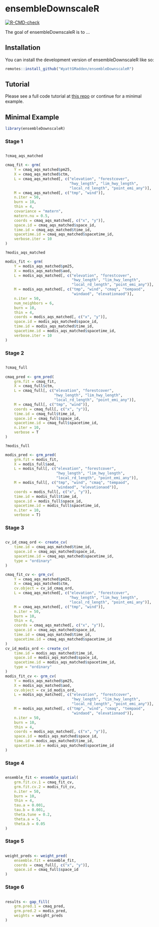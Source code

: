 
<!-- README.md is generated from README.Rmd. Please edit that file -->

# ensembleDownscaleR

<!-- badges: start -->

[![R-CMD-check](https://github.com/WyattGMadden/ensembleDownscaleR/actions/workflows/R-CMD-check.yaml/badge.svg)](https://github.com/WyattGMadden/ensembleDownscaleR/actions/workflows/R-CMD-check.yaml)
<!-- badges: end -->

The goal of ensembleDownscaleR is to …

## Installation

You can install the development version of ensembleDownscaleR like so:

``` r
remotes::install_github("WyattGMadden/ensembleDownscaleR")
```

## Tutorial

Please see a full code tutorial at [this
repo](https://github.com/WyattGMadden/ensembleDownscaleR_tutorial) or
continue for a minimal example.

## Minimal Example

``` r
library(ensembleDownscaleR)
```

### Stage 1

``` r

?cmaq_aqs_matched

cmaq_fit <- grm(
    Y = cmaq_aqs_matched$pm25,
    X = cmaq_aqs_matched$ctm,
    L = cmaq_aqs_matched[, c("elevation", "forestcover",
                             "hwy_length", "lim_hwy_length", 
                             "local_rd_length", "point_emi_any")],
    M = cmaq_aqs_matched[, c("tmp", "wind")],
    n.iter = 50,
    burn = 10,
    thin = 4,
    covariance = "matern",
    matern.nu = 0.5,
    coords = cmaq_aqs_matched[, c("x", "y")],
    space.id = cmaq_aqs_matched$space_id,
    time.id = cmaq_aqs_matched$time_id,
    spacetime.id = cmaq_aqs_matched$spacetime_id,
    verbose.iter = 10
)

?modis_aqs_matched

modis_fit <- grm(
    Y = modis_aqs_matched$pm25,
    X = modis_aqs_matched$aod,
    L = modis_aqs_matched[, c("elevation", "forestcover",
                              "hwy_length", "lim_hwy_length", 
                              "local_rd_length", "point_emi_any")],
    M = modis_aqs_matched[, c("tmp", "wind", "cmaq", "tempaod", 
                              "windaod", "elevationaod")],
    n.iter = 50,
    num_neighbors = 6,
    burn = 10,
    thin = 4,
    coords = modis_aqs_matched[, c("x", "y")],
    space.id = modis_aqs_matched$space_id,
    time.id = modis_aqs_matched$time_id,
    spacetime.id = modis_aqs_matched$spacetime_id,
    verbose.iter = 10
)
```

### Stage 2

``` r

?cmaq_full
 
cmaq_pred <- grm_pred(
    grm.fit = cmaq_fit,
    X = cmaq_full$ctm,
    L = cmaq_full[, c("elevation", "forestcover",
                      "hwy_length", "lim_hwy_length", 
                      "local_rd_length", "point_emi_any")],
    M = cmaq_full[, c("tmp", "wind")],
    coords = cmaq_full[, c("x", "y")],
    time.id = cmaq_full$time_id,
    space.id = cmaq_full$space_id,
    spacetime.id = cmaq_full$spacetime_id,
    n.iter = 10,
    verbose = T
)

?modis_full

modis_pred <- grm_pred(
    grm.fit = modis_fit,
    X = modis_full$aod, 
    L = modis_full[, c("elevation", "forestcover",
                       "hwy_length", "lim_hwy_length", 
                       "local_rd_length", "point_emi_any")],
    M = modis_full[, c("tmp", "wind", "cmaq", "tempaod", 
                       "windaod", "elevationaod")],
    coords = modis_full[, c("x", "y")],
    time.id = modis_full$time_id, 
    space.id = modis_full$space_id, 
    spacetime.id = modis_full$spacetime_id,
    n.iter = 10,
    verbose = T)
```

### Stage 3

``` r

cv_id_cmaq_ord <- create_cv(
    time.id = cmaq_aqs_matched$time_id, 
    space.id = cmaq_aqs_matched$space_id,
    spacetime.id = cmaq_aqs_matched$spacetime_id,
    type = "ordinary"
)

cmaq_fit_cv <- grm_cv(
    Y = cmaq_aqs_matched$pm25,
    X = cmaq_aqs_matched$ctm,
    cv.object = cv_id_cmaq_ord,
    L = cmaq_aqs_matched[, c("elevation", "forestcover",
                             "hwy_length", "lim_hwy_length", 
                             "local_rd_length", "point_emi_any")],
    M = cmaq_aqs_matched[, c("tmp", "wind")],
    n.iter = 50,
    burn = 10,
    thin = 4,
    coords = cmaq_aqs_matched[, c("x", "y")],
    space.id = cmaq_aqs_matched$space_id,
    time.id = cmaq_aqs_matched$time_id,
    spacetime.id = cmaq_aqs_matched$spacetime_id
)
cv_id_modis_ord <- create_cv(
    time.id = modis_aqs_matched$time_id,
    space.id = modis_aqs_matched$space_id,
    spacetime.id = modis_aqs_matched$spacetime_id,
    type = "ordinary"
)
modis_fit_cv <- grm_cv(
    Y = modis_aqs_matched$pm25,
    X = modis_aqs_matched$aod,
    cv.object = cv_id_modis_ord,
    L = modis_aqs_matched[, c("elevation", "forestcover",
                              "hwy_length", "lim_hwy_length", 
                              "local_rd_length", "point_emi_any")],
    M = modis_aqs_matched[, c("tmp", "wind", "cmaq", "tempaod", 
                              "windaod", "elevationaod")],
    n.iter = 50,
    burn = 10,
    thin = 4,
    coords = modis_aqs_matched[, c("x", "y")],
    space.id = modis_aqs_matched$space_id,
    time.id = modis_aqs_matched$time_id,
    spacetime.id = modis_aqs_matched$spacetime_id
)
```

### Stage 4

``` r

ensemble_fit <- ensemble_spatial(
    grm.fit.cv.1 = cmaq_fit_cv,
    grm.fit.cv.2 = modis_fit_cv,
    n.iter = 50, 
    burn = 10, 
    thin = 4,
    tau.a = 0.001, 
    tau.b = 0.001, 
    theta.tune = 0.2, 
    theta.a = 5, 
    theta.b = 0.05
)
```

### Stage 5

``` r

weight_preds <- weight_pred(
    ensemble.fit = ensemble_fit,
    coords = cmaq_full[, c("x", "y")],
    space.id = cmaq_full$space_id
)
```

### Stage 6

``` r

results <- gap_fill(
    grm.pred.1 = cmaq_pred,
    grm.pred.2 = modis_pred,
    weights = weight_preds
)
```
